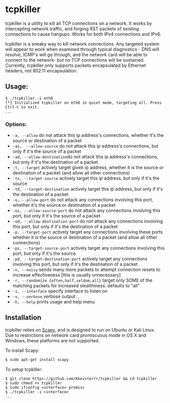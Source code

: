 # tcpkiller

tcpkiller is a utility to kill all TCP connections on a network. It works by intercepting network traffic, and forging RST packets of existing connections to cause hangups. Works for both IPv4 connections and IPv6. 

tcpkiller is a sneaky way to kill network connections. Any targeted system will appear to work when examined through typical diagnostics - DNS will resolve, ICMP's will go through, and the network card will be able to connect to the network- but no TCP connections will be sustained. Currently, tcpkiller only supports packets encapsulated by Ethernet headers, not 802.11 encapsulation.

## Usage:

```
$ ./tcpkiller -i eth0
[*] Initialized tcpkiller on eth0 in quiet mode, targeting all. Press Ctrl-C to exit.
...
```

### Options:
 - ```-a, --allow``` do not attack this ip address's connections, whether it's the source or destination of a packet
 - ```-as,  --allow-source``` do not attack this ip address's connections, but only if it's the source of a packet
 - ```-ad, --allow-destination```do not attack this ip address's connections, but only if it's the destination of a packet
 - ```-t, --target``` actively target given ip address, whether it is the source or destination of a packet (and allow all other connections)
 - ```-ts, --target-source``` actively target this ip address, but only if it's the source
 - ```-td, --target-destination``` actively target this ip address, but only if it's the destination of a packet
 - ```-o, --allow-port``` do not attack any connections involving this port, whether it's the source or destination of a packet
 - ```-os, --allow-source-port``` do not attack any connections involving this port, but only if it's the source of a packet
 - ```-od, --allow-destination-port``` do not attack any connections involving this port, but only if it's the destination of a packet
 - ```-p, --target-port``` actively target any connections involving these ports whether it is the source or destination of a packet (and allow all other connections)
 - ```-ps, --target-source-port``` actively target any connections involving this port, but only if it's the source
 - ```-pd, --target-destination-port``` actively target any connections involving this port, but only if it's the destination of a packet
 - ```-n, --noisy``` sends many more packets to attempt connection resets to increase effectiveness [this is usually unnecessary]
 - ```-r, --randomize {often,half,seldom,all}``` target only SOME of the matching packets for increased stealthiness. defaults to "all"
 - ```-i, --interface``` specify interface to listen on 
 - ```-v, --verbose``` verbose output
 - ```-h, --help``` prints usage and help menu

## Installation

tcpkiller relies on [Scapy](http://www.secdev.org/projects/scapy/), and is designed to run on Ubuntu or Kali Linux. Due to restrictions on network card promiscuous mode in OS X and Windows, these platforms are not supported. 

To install Scapy: 
```bash
$ sudo apt-get install scapy
```

To setup tcpkiller:

```
$ git clone https://github.com/Kkevsterrr/tcpkiller && cd tcpkiller
$ sudo chmod +x tcpkiller
$ sudo ifconfig <interface> promisc
$ ./tcpkiller -i <interface>
...
```
